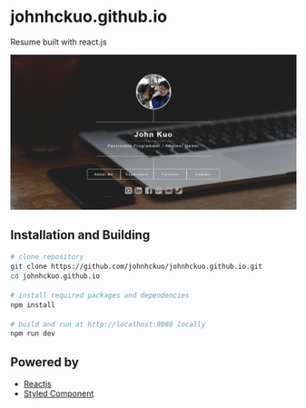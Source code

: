 # johnhckuo.github.io
Resume built with react.js

![image](https://github.com/johnhckuo/johnhckuo.github.io/blob/master/cover.png)

## Installation and Building

```bash
# clone repository
git clone https://github.com/johnhckuo/johnhckuo.github.io.git
cd johnhckuo.github.io

# install required packages and dependencies
npm install

# build and run at http://localhost:8080 locally
npm run dev

```
## Powered by
- [Reactjs](https://reactjs.org/)
- [Styled Component](https://www.styled-components.com/)
